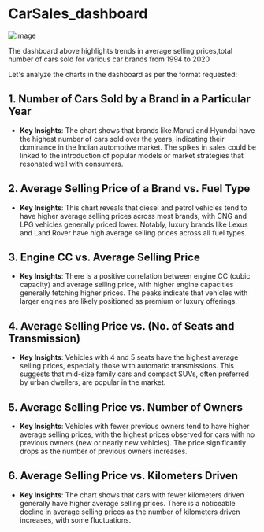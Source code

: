 # CarSales_dashboard
![image](https://github.com/user-attachments/assets/9e4a9dc1-2d9f-435c-9a08-792bae28ca4e)



The dashboard above highlights trends in average selling prices,total number of cars sold for various car brands from 1994 to 2020

Let's analyze the charts in the dashboard as per the format requested:

## **1. Number of Cars Sold by a Brand in a Particular Year**
- **Key Insights**: The chart shows that brands like Maruti and Hyundai have the highest number of cars sold over the years, indicating their dominance in the Indian automotive market. The spikes in sales could be linked to the introduction of popular models or market strategies that resonated well with consumers.

## **2. Average Selling Price of a Brand vs. Fuel Type**
- **Key Insights**: This chart reveals that diesel and petrol vehicles tend to have higher average selling prices across most brands, with CNG and LPG vehicles generally priced lower. Notably, luxury brands like Lexus and Land Rover have high average selling prices across all fuel types.

## **3. Engine CC vs. Average Selling Price**
- **Key Insights**: There is a positive correlation between engine CC (cubic capacity) and average selling price, with higher engine capacities generally fetching higher prices. The peaks indicate that vehicles with larger engines are likely positioned as premium or luxury offerings.

## **4. Average Selling Price vs. (No. of Seats and Transmission)**
- **Key Insights**: Vehicles with 4 and 5 seats have the highest average selling prices, especially those with automatic transmissions. This suggests that mid-size family cars and compact SUVs, often preferred by urban dwellers, are popular in the market.

## **5. Average Selling Price vs. Number of Owners**
- **Key Insights**: Vehicles with fewer previous owners tend to have higher average selling prices, with the highest prices observed for cars with no previous owners (new or nearly new vehicles). The price significantly drops as the number of previous owners increases.

## **6. Average Selling Price vs. Kilometers Driven**
- **Key Insights**: The chart shows that cars with fewer kilometers driven generally have higher average selling prices. There is a noticeable decline in average selling prices as the number of kilometers driven increases, with some fluctuations.
